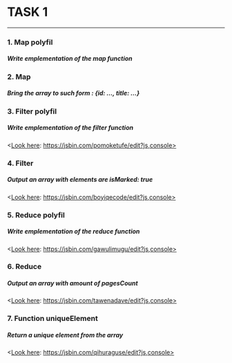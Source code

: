 # TASK 1 #
--- 
>
 ### 1. Map polyfil ###
 ##### Write emplementation of the map function #####
 [Look here]: <https://jsbin.com/makeririqo/edit?js,console>

 ### 2. Map ###
 ##### Bring the array to such form : {id: …, title: …} #####
 [Look here]: <https://jsbin.com/cakahunagu/edit?js,console>

 ### 3. Filter polyfil ###
 ##### Write emplementation of the filter function #####
 <[Look here]: https://jsbin.com/pomoketufe/edit?js,console>
 
 ### 4. Filter ###
 ##### Output an array with elements are isMarked: true #####
 <[Look here]: https://jsbin.com/boyiqecode/edit?js,console>

 ### 5. Reduce polyfil ###
 ##### Write emplementation of the reduce function #####
 <[Look here]: https://jsbin.com/gawulimugu/edit?js,console>

 ### 6. Reduce ###
 ##### Output an array with amount of pagesCount  #####
 <[Look here]: https://jsbin.com/tawenadave/edit?js,console>

### 7. Function uniqueElement ###
 ##### Return a unique element from the array  #####
 <[Look here]: https://jsbin.com/qihuraguse/edit?js,console> 
 >